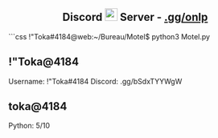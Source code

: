 <h2 align="center">Discord <img src="https://s8.gifyu.com/images/979447220829032478.gif" height="25px"> Server -  <a href="https://discord.gg/onlp">.gg/onlp</a></h2>
```css
!"Toka#4184@web:~/Bureau/Motel$ python3 Motel.py

!"Toka@4184
-----------------
Username: !"Toka#4184
Discord: .gg/bSdxTYYWgW
  
toka@4184
-----------------
Python: 5/10
```
